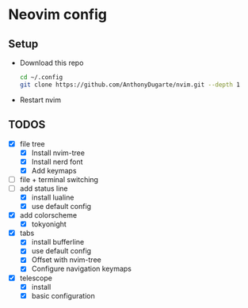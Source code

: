 # Neovim config

## Setup

- Download this repo

  ```bash
  cd ~/.config
  git clone https://github.com/AnthonyDugarte/nvim.git --depth 1
  ```

- Restart nvim

## TODOS

- [x] file tree
  - [x] Install nvim-tree
  - [x] Install nerd font
  - [x] Add keymaps
- [ ] file + terminal switching
- [ ] add status line
  - [x] install lualine
  - [x] use default config
- [x] add colorscheme
  - [x] tokyonight
- [x] tabs
  - [x] install bufferline
  - [x] use default config
  - [x] Offset with nvim-tree
  - [x] Configure navigation keymaps
- [x] telescope
  - [x] install
  - [x] basic configuration
